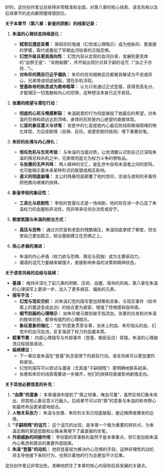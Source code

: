 好的，这份创作笔记总结得非常精准和全面，对第八章的核心线索、语言风格以及后续章节的走向都把握得很到位。

**关于本章节（第八章：新皇的阴影）的线索记录：**

1.  **朱温的心理状态持续恶化：**
    *   **弑君后遗症显著：** 唐昭宗的鬼魂（幻觉或心理暗示）成为他新的、更直接的梦魇，取代或叠加了早期血河枯骨的泛指恐惧。
    *   **幻觉升级且更具指向性：** 幻觉内容从宏观的血河白骨，发展到更具体的“血祭王座”、“龙袍骷髅”，并开始出现针对其子嗣的诅咒（“汝之子亦将…”）。
    *   **对朱珍的猜忌已近乎偏执：** 朱珍的任何细微反应都被其解读为不忠或异心，兄弟情谊彻底破裂，潜在杀机浮现。
    *   **登基称帝的执念成为救命稻草：** 认为只有通过正式登基，获得至高名分，才能镇压一切鬼魅和内心的恐惧，这种想法本身已近乎疯狂。

2.  **张惠的绝望与潜在行动：**
    *   **彻底的心死与情感断裂：** 朱温弑君的行为彻底摧毁了她最后的希望，对朱温的恐惧和疏远达到顶峰，身体的抗拒是内心绝望的直接体现。
    *   **匕首的象征意义与伏笔：** 妆奁中的匕首是她内心最后防线和极端情绪的物化体现，为后续剧情（自保、反抗，或更悲剧的结局）埋下重要伏笔。

3.  **朱珍的处境与内心挣扎：**
    *   **信任危机与生死考验：** 与朱温的当面对质，让他清醒认识到自己已深陷朱温的猜忌和杀机之中，兄弟情彻底沦为权力斗争的牺牲品。
    *   **与张惠的无声共鸣：** 两人眼神的交汇，是乱世中良知未泯者之间的悲鸣，也可能暗示着未来某种形式的联盟或相互影响。
    *   **道义的彻底崩塌：** 主公的残暴彻底颠覆了他的信仰，忠诚与良知的矛盾将把他推向艰难的抉择。

4.  **新皇李柷的象征性：**
    *   **工具化与悲剧性：** 李柷的登基仪式是一场闹剧，他的存在进一步凸显了朱温权力的血腥和非法性，而非带来任何合法性或安宁。

5.  **朝堂氛围与朱温的统治方式：**
    *   **高压与恐怖：** 通过对宗室和老臣的残酷镇压，朱温彻底掌控了朝堂，但也使自己更加孤立，统治基础建立在恐惧之上。

6.  **核心矛盾的演进：**
    *   朱温的内心矛盾（权力欲与恐惧、猜忌与孤独）成为主要驱动力。
    *   谶语的诅咒力量越来越强大，直接影响朱温的决策和精神状态。

**关于语言风格的总结与延续：**

*   **基调：** 维持并深化了前几章的阴郁、压抑、血腥、宿命的风格。第八章在朱温的心理描写上更进一步，加入了更多疯狂、偏执的元素。
*   **描写手法：**
    *   **幻觉与现实交织：** 对朱温幻觉的描写更加频繁和具象，与现实事件（如书案上的墨迹变成血泊）的结合更为紧密，增强了惊悚感和宿命感。
    *   **细节刻画的心理暗示：** 如朱珍被马槊划破手指流血，张惠的白发和对朱温的肢体抗拒，都带有强烈的心理暗示。
    *   **象征意象的强化：** “血”的意象贯穿全章，龙床上的血、朱珍指尖的血、幻觉中的血河血池，反复强调了权力的血腥本质。
*   **叙事节奏：** 内部心理描写与外部事件（登基、朝臣反应）穿插，朱温的心理崩溃过程层层递进。
*   **延续建议：**
    *   下一章应是朱温在“登基”执念驱使下的疯狂行动，语言风格可以更加激烈和紧张。
    *   幻觉的描写可以尝试与谶语（尤其是“子嗣相残”）更明确地联系起来。
    *   张惠和朱珍的线索需要进一步展开，他们的抉择将直接影响剧情走向。

**关于其他必要信息的补充：**

1.  **“血鼎”的意象：** 本章谶语中提到了“鼎之轻重，唯血可量”，虽然实体幻象未突出，但其核心象征意义已融入。后续章节可以将“鼎”的意象与朱温的称帝野心和最终命运更紧密地结合。
2.  **人物关系张力：** 朱温与张惠、朱珍的关系已彻底破裂，接近摊牌或爆发的边缘。
3.  **“子嗣相残”的诅咒：** 这个诅咒的出现，是本章一个极为重要的转折点，为朱温后期的家庭悲剧和众叛亲离埋下了最直接的伏笔。
4.  **外部威胁的间接作用：** 李存勖的军事胜利虽然不是本章重点，但它是加剧朱温内心焦虑和猜忌的重要外部因素。
5.  **朱温“登基”的动机：** 他将登基视为解决内心恐惧的手段，这种非理性的动机将主导他接下来的行为，也预示着他的行为会更加不计后果。

这份创作笔记非常出色，准确地抓住了本章的核心内容和后续发展的关键点。